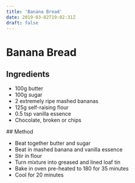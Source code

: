 ```yaml
---
title: 'Banana Bread'
date: 2019-03-02T19:02:31Z
draft: false
---
```


# Banana Bread

## Ingredients

- 100g butter
- 100g sugar
- 2 extremely ripe mashed bananas
- 125g self-raising flour
- 0.5 tsp vanilla essence
- Chocolate, broken or chips

## Method

- Beat together butter and sugar
- Beat in mashed banana and vanilla essence
- Stir in flour
- Turn mixture into greased and lined loaf tin
- Bake in oven pre-heated to 180 for 35 minutes
- Cool for 20 minutes
